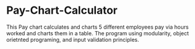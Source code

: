 # Pay-Chart-Calculator
This Pay chart calculates and charts 5 different employees pay via hours worked and charts them in a table.
The program using modularity, object orietnted programing, and input validation principles.
